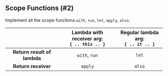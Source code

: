 ## Scope Functions (#2)

Implement all the scope functions `with`, `run`, `let`, `apply`, `also`.

|                              | Lambda with receiver arg:<br>`{ .. this .. }`| Regular lambda arg:<br>`{ .. it .. }`|
|:----------------------------:|:----------------:|:---------------:|
| **Return result of lambda**  | `with`, `run`    | `let`           |
| **Return receiver**          | `apply`          | `also`          |